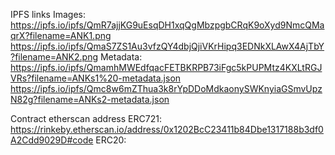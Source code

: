 IPFS links
    Images: 
        https://ipfs.io/ipfs/QmR7ajjKG9uEsqDH1xqQgMbzpgbCRqK9oXyd9NmcQMaqrX?filename=ANK1.png
        https://ipfs.io/ipfs/QmaS7ZS1Au3vfzQY4dbjQjiVKrHipq3EDNkXLAwX4AjTbY?filename=ANK2.png
    Metadata:
        https://ipfs.io/ipfs/QmamhMWEdfqacFETBKRPB73iFgc5kPUPMtz4KXLtRGJVRs?filename=ANKs1%20-metadata.json
        https://ipfs.io/ipfs/Qmc8w6mZThua3k8rYpDDoMdkaonySWKnyiaGSmvUpzN82g?filename=ANKs2-metadata.json

Contract etherscan address
    ERC721: 
        https://rinkeby.etherscan.io/address/0x1202BcC23411b84Dbe1317188b3df0A2Cdd9029D#code
    ERC20:
         